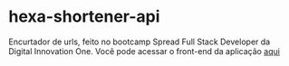 # hexa-shortener-api

Encurtador de urls, feito no bootcamp Spread Full Stack Developer da Digital Innovation One. Você pode acessar o front-end da aplicação [aqui](https://www.hexa-shortner.tk)
